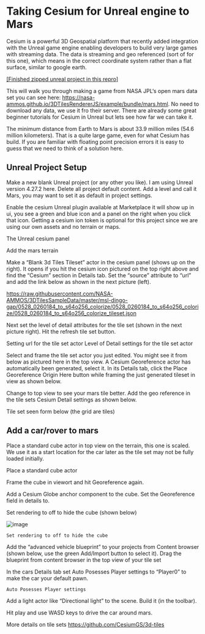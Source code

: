# Taking Cesium for Unreal engine to Mars


Cesium is a powerful 3D Geospatial platform that recently added integration with the Unreal game engine enabling developers to build very large games with streaming data. The data is streaming and geo referenced (sort of for this one), which means in the correct coordinate system rather than a flat surface, similar to google earth.

[[Finished zipped unreal project in this repro]](./mars.zip)



This will walk you through making a game from NASA JPL‘s open mars data set you can see here: https://nasa-ammos.github.io/3DTilesRendererJS/example/bundle/mars.html. No need to download any data, we use it fro their server. There are already some great beginner tutorials for Cesium in Unreal but lets see how far we can take it.

The minimum distance from Earth to Mars is about 33.9 million miles (54.6 million kilometers). That is a quite large game, even for what Cesium has build. If you are familiar with floating point precision errors it is easy to guess that we need to think of a solution here.


## Unreal Project Setup

Make a new blank Unreal project (or any other you like). I am using Unreal version 4.27.2 here. Delete all project default content. Add a level and call it Mars, you may want to set it as default in project settings.

Enable the cesium Unreal plugin available at Marketplace it will show up in ui, you see a green and blue icon and a panel on the right when you click that icon. Getting a cesium ion token is optional for this project since we are using our own assets and no terrain or maps.

	
The Unreal cesium panel	

Add the mars terrain

Make a “Blank 3d Tiles Tileset” actor in the cesium panel (shows up on the right). It opens if you hit the cesium icon pictured on the top right above and find the “Cesium” section in Details tab. Set the “source” attribute to “url” and add the link below as shown in the next picture (left).

https://raw.githubusercontent.com/NASA-AMMOS/3DTilesSampleData/master/msl-dingo-gap/0528_0260184_to_s64o256_colorize/0528_0260184_to_s64o256_colorize/0528_0260184_to_s64o256_colorize_tileset.json

Next set the level of detail attributes for the tile set (shown in the next picture right).
Hit the refresh tile set button.

	
Setting url for the tile set actor	Level of Detail settings for the tile set actor

Select and frame the tile set actor you just edited. You might see it from below as pictured here in the top view. A Cesium Georeference actor has automatically been generated, select it. In its Details tab, click the Place Georeference Origin Here button while framing the just generated tileset in view as shown below.

Change to top view to see your mars tile better. Add the geo reference in the tile sets Cesium Detail settings as shown below.

	
Tile set seen form below (the grid are tiles)	

## Add a car/rover to mars

Place a standard cube actor in top view on the terrain, this one is scaled. We use it as a start location for the car later as the tile set may not be fully loaded initially.
	
Place a standard cube actor	

Frame the cube in viewort and hit Georeference again.

Add a Cesium Globe anchor component to the cube. Set the Georeference field in details to.

Set rendering to off to hide the cube (shown below)

![image](https://user-images.githubusercontent.com/74843139/146655459-fdb3a169-a140-420a-aad6-4f53bb156d8a.png)

	
	Set rendering to off to hide the cube

Add the “advanced vehicle blueprint” to your projects from Content browser (shown below, use the green Add/Import button to select it). Drag the blueprint from content browser in the top view of your tile set

In the cars Details tab set Auto Posesses Player settings to “Player0” to make the car your default pawn.
	
	Auto Posesses Player settings

	
	

Add a light actor like “Directional light” to the scene. Build it (in the toolbar).

Hit play and use WASD keys to drive the car around mars.

More details on tile sets https://github.com/CesiumGS/3d-tiles


